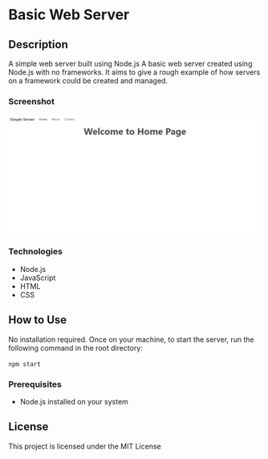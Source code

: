 # Basic Web Server

## Description

A simple web server built using Node.js
A basic web server created using Node.js with no frameworks. It aims to give a rough example of how servers on a framework could be created and managed.

### Screenshot

![](img/basic-server-screenshoot.jpg)

### Technologies

- Node.js
- JavaScript
- HTML
- CSS

## How to Use

No installation required. Once on your machine, to start the server, run the following command in the root directory:

`npm start`

### Prerequisites

- Node.js installed on your system

## License

This project is licensed under the MIT License
